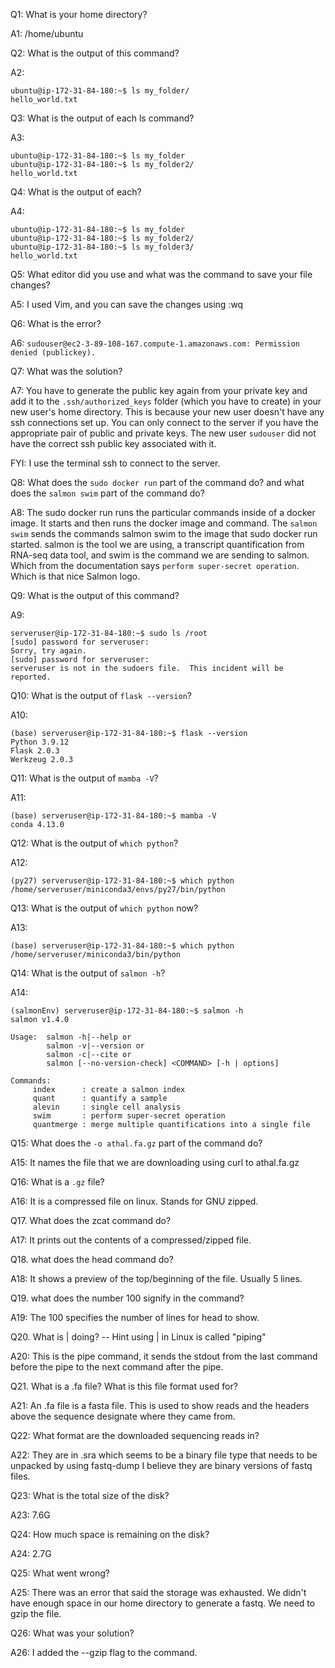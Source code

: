 Q1: What is your home directory?

A1: /home/ubuntu

Q2: What is the output of this command?

A2: 
```
ubuntu@ip-172-31-84-180:~$ ls my_folder/
hello_world.txt
```
Q3: What is the output of each ls command?

A3:
```
ubuntu@ip-172-31-84-180:~$ ls my_folder
ubuntu@ip-172-31-84-180:~$ ls my_folder2/
hello_world.txt
```
Q4: What is the output of each?

A4: 
```
ubuntu@ip-172-31-84-180:~$ ls my_folder
ubuntu@ip-172-31-84-180:~$ ls my_folder2/
ubuntu@ip-172-31-84-180:~$ ls my_folder3/
hello_world.txt
```

Q5: What editor did you use and what was the command to save your file changes?

A5: I used Vim, and you can save the changes using :wq

Q6: What is the error?

A6: `sudouser@ec2-3-89-108-167.compute-1.amazonaws.com: Permission denied (publickey).`

Q7: What was the solution?

A7: You have to generate the public key again from your private key and add it to the 
`.ssh/authorized_keys` folder (which you have to create) in your new user's home directory.
This is because your new user doesn't have any ssh connections set up. You can only connect to the
server if you have the appropriate pair of public and private keys. The new user `sudouser` did not
have the correct ssh public key associated with it.

FYI: I use the terminal ssh to connect to the server.

Q8: What does the `sudo docker run` part of the command do? and what does the `salmon swim` part of the
command do?

A8: The sudo docker run runs the particular commands inside of a docker image. It starts and then
runs the docker image and command.
The `salmon swim` sends the commands salmon swim to the image that sudo docker run started. salmon is
the tool we are using, a transcript quantification from RNA-seq data tool, and swim is the command we
are sending to salmon. Which from the documentation says `perform super-secret operation`. Which is that
nice Salmon logo. 

Q9: What is the output of this command?

A9:
```
serveruser@ip-172-31-84-180:~$ sudo ls /root
[sudo] password for serveruser:
Sorry, try again.
[sudo] password for serveruser:
serveruser is not in the sudoers file.  This incident will be reported.
```

Q10: What is the output of `flask --version`?

A10: 
```
(base) serveruser@ip-172-31-84-180:~$ flask --version
Python 3.9.12
Flask 2.0.3
Werkzeug 2.0.3
```

Q11: What is the output of `mamba -V`?

A11: 
```
(base) serveruser@ip-172-31-84-180:~$ mamba -V
conda 4.13.0
```

Q12: What is the output of `which python`?

A12: 
```
(py27) serveruser@ip-172-31-84-180:~$ which python
/home/serveruser/miniconda3/envs/py27/bin/python
```

Q13: What is the output of `which python` now?

A13: 
```
(base) serveruser@ip-172-31-84-180:~$ which python
/home/serveruser/miniconda3/bin/python
```

Q14: What is the output of `salmon -h`?

A14: 
```
(salmonEnv) serveruser@ip-172-31-84-180:~$ salmon -h
salmon v1.4.0

Usage:  salmon -h|--help or
        salmon -v|--version or
        salmon -c|--cite or
        salmon [--no-version-check] <COMMAND> [-h | options]

Commands:
     index      : create a salmon index
     quant      : quantify a sample
     alevin     : single cell analysis
     swim       : perform super-secret operation
     quantmerge : merge multiple quantifications into a single file
```

Q15: What does the `-o athal.fa.gz` part of the command do?

A15: It names the file that we are downloading using curl to athal.fa.gz 

Q16: What is a `.gz` file?

A16: It is a compressed file on linux. Stands for GNU zipped.

Q17. What does the zcat command do?

A17: It prints out the contents of a compressed/zipped file.

Q18. what does the head command do?

A18: It shows a preview of the top/beginning of the file. Usually 5 lines.

Q19. what does the number 100 signify in the command?

A19: The 100 specifies the number of lines for head to show.

Q20. What is | doing? -- Hint using | in Linux is called "piping"

A20: This is the pipe command, it sends the stdout from the last command before the pipe to the next 
command after the pipe.

Q21. What is a .fa file? What is this file format used for?

A21: An .fa file is a fasta file. This is used to show reads and the headers above the sequence designate 
where they came from.

Q22: What format are the downloaded sequencing reads in?

A22: They are in .sra which seems to be a binary file type that needs to be unpacked by using fastq-dump
I believe they are binary versions of fastq files.

Q23: What is the total size of the disk?

A23: 7.6G

Q24: How much space is remaining on the disk?

A24: 2.7G

Q25: What went wrong? 

A25: There was an error that said the storage was exhausted. We didn't have enough space in our 
home directory to generate a fastq. We need to gzip the file.

Q26: What was your solution?

A26: I added the --gzip flag to the command.


